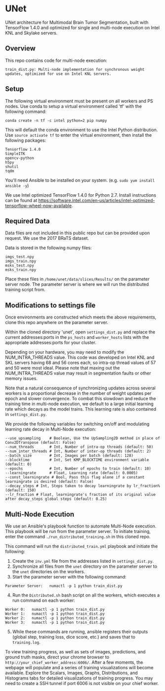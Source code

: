 # UNet

UNet architecture for Multimodal Brain Tumor Segmentation, built with TensorFlow 1.4.0 and optimized for single and multi-node execution on Intel KNL and Skylake servers.

## Overview

This repo contains code for multi-node execution:

	train_dist.py: Multi-node implementation for synchronous weight updates, optimized for use on Intel KNL servers.

## Setup

The following virtual environment must be present on all workers and PS nodes. Use conda to setup a virtual environment called 'tf' with the following command:

```
conda create -n tf -c intel python=2 pip numpy
```

This will default the conda environment to use the Intel Python distribution. Use `source activate tf` to enter the virtual environment, then install the following packages:

```
Tensorflow 1.4.0
SimpleITK
opencv-python
h5py
shutil
tqdm
```

You'll need Ansible to be installed on your system. (e.g. `sudo yum install ansible -y`)

We use Intel optimized TensorFlow 1.4.0 for Python 2.7. Install instructions can be found at https://software.intel.com/en-us/articles/intel-optimized-tensorflow-wheel-now-available.

## Required Data

Data files are not included in this public repo but can be provided upon request. We use the 2017 BRaTS dataset.

Data is stored in the following numpy files: 

```
imgs_test.npy
imgs_train.npy
msks_test.npy
msks_train.npy
```

Place these files in `/home/unet/data/slices/Results/` on the parameter server node. The parameter server is where we will run the distributed training script from.

## Modifications to settings file

Once environments are constructed which meets the above requirements, clone this repo anywhere on the parameter server.

Within the cloned directory 'unet', open `settings_dist.py` and replace the current addresses:ports in the `ps_hosts` and `worker_hosts` lists with the appropriate addresses:ports for your cluster.

Depending on your hardware, you may need to modify the NUM_INTRA_THREADS value. This code was developed on Intel KNL and SKL servers having 68 and 56 cores each, so intra-op thread values of 57 and 50 were most ideal. Please note that maxing out the NUM_INTRA_THREADS value may result in segmentation faults or other memory issues.

Note that a natural consequence of synchronizing updates across several workers is a proportional decrease in the number of weight updates per epoch and slower convergence. To combat this slowdown and reduce the training time in multi-node execution, we default to a large initial learning rate which decays as the model trains. This learning rate is also contained in `settings_dist.py`.

We provide the following variables for switching on/off and modulating learning rate decay in Multi-Node execution: 

```
--use_upsampling    # Boolean, Use the UpSampling2D method in place of Conv2DTranspose (default: False)
--num_threads       # Int, Number of intra-op threads (default: 50)
--num_inter_threads # Int, Number of inter-op threads (default: 2)
--batch_size        # Int, Images per batch (default: 128)
--blocktime         # Int, Set KMP_BLOCKTIME environment variable (default: 0)
--epochs            # Int, Number of epochs to train (default: 10)
--learningrate      # Float, Learning rate (default: 0.0005)
--const_learningrate # Bool, Pass this flag alone if a constant learningrate is desired (default: False)
--decay_steps # Int, Steps taken to decay learningrate by lr_fraction% (default: 150)
--lr_fraction # Float, learningrate's fraction of its original value after decay_steps global steps (default: 0.25)
```

## Multi-Node Execution

We use an Ansible's playbook function to automate Multi-Node execution. This playbook will be run from the parameter server.
To initiate training, enter the command `./run_distributed_training.sh` in this cloned repo.

This command will run the `distributed_train.yml` playbook and initiate the following:

1. Create the `inv.yml` file from the addresses listed in `settings_dist.py`.
2. Synchronize all files from the `unet` directory on the parameter server to the `unet` directories on the workers.
3. Start the parameter server with the following command:

```
Parameter Server:	numactl -p 1 python train_dist.py 
```

4. Run the `Distributed.sh` bash script on all the workers, which executes a run command on each worker:

```
Worker 0:	numactl -p 1 python train_dist.py 
Worker 1:	numactl -p 1 python train_dist.py 
Worker 2:	numactl -p 1 python train_dist.py
Worker 3:	numactl -p 1 python train_dist.py 
```

5. While these commands are running, ansible registers their outputs (global step, training loss, dice score, etc.) and saves that to `training.log`. 

To view training progress, as well as sets of images, predictions, and ground truth masks, direct your chrome browser to `http://your_chief_worker_address:6006/`. After a few moments, the webpage will populate and a series of training visualizations will become available. Explore the Scalars, Images, Graphs, Distributions, and Histograms tabs for detailed visualizations of training progress. You may need to create a SSH tunnel if port 6006 is not visible on your chief worker.









